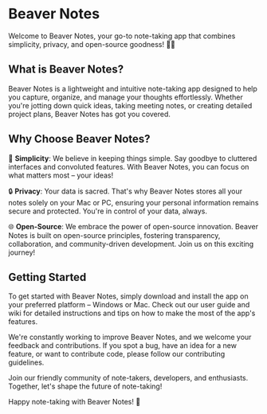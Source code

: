 # Beaver Notes

Welcome to Beaver Notes, your go-to note-taking app that combines simplicity, privacy, and open-source goodness! 📝✨

## What is Beaver Notes?

Beaver Notes is a lightweight and intuitive note-taking app designed to help you capture, organize, and manage your thoughts effortlessly. Whether you're jotting down quick ideas, taking meeting notes, or creating detailed project plans, Beaver Notes has got you covered.

## Why Choose Beaver Notes?

🌟 **Simplicity**: We believe in keeping things simple. Say goodbye to cluttered interfaces and convoluted features. With Beaver Notes, you can focus on what matters most – your ideas!

🔒 **Privacy**: Your data is sacred. That's why Beaver Notes stores all your notes solely on your Mac or PC, ensuring your personal information remains secure and protected. You're in control of your data, always.

🌐 **Open-Source**: We embrace the power of open-source innovation. Beaver Notes is built on open-source principles, fostering transparency, collaboration, and community-driven development. Join us on this exciting journey!

## Getting Started

To get started with Beaver Notes, simply download and install the app on your preferred platform – Windows or Mac. Check out our user guide and wiki for detailed instructions and tips on how to make the most of the app's features.

We're constantly working to improve Beaver Notes, and we welcome your feedback and contributions. If you spot a bug, have an idea for a new feature, or want to contribute code, please follow our contributing guidelines.

Join our friendly community of note-takers, developers, and enthusiasts. Together, let's shape the future of note-taking!

Happy note-taking with Beaver Notes! 🎉
